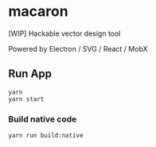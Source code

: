 # macaron

[WIP] Hackable vector design tool

Powered by Electron / SVG / React / MobX

## Run App

```
yarn
yarn start
```

### Build native code

```
yarn run build:native
```
